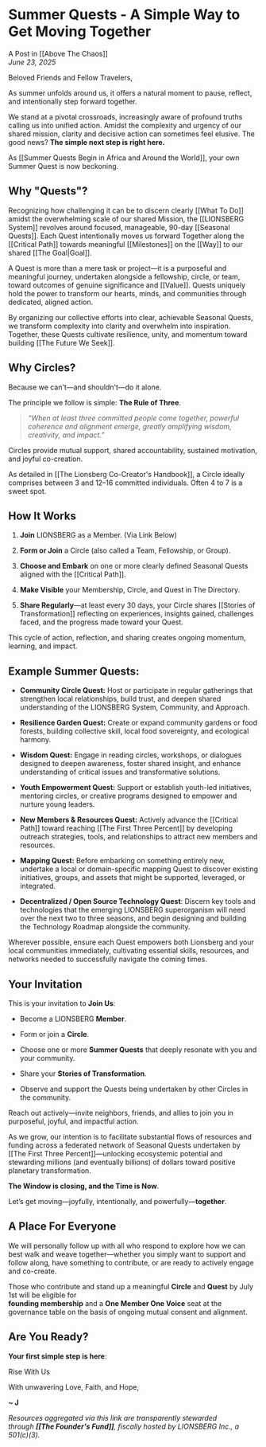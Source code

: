 # Summer Quests - A Simple Way to Get Moving Together
A Post in [[Above The Chaos]]  
*June 23, 2025*  

Beloved Friends and Fellow Travelers,

As summer unfolds around us, it offers a natural moment to pause, reflect, and intentionally step forward together.

We stand at a pivotal crossroads, increasingly aware of profound truths calling us into unified action. Amidst the complexity and urgency of our shared mission, clarity and decisive action can sometimes feel elusive. The good news? **The simple next step is right here.**

As [[Summer Quests Begin in Africa and Around the World]], your own Summer Quest is now beckoning.

## Why "Quests"?

Recognizing how challenging it can be to discern clearly [[What To Do]] amidst the overwhelming scale of our shared Mission, the [[LIONSBERG System]] revolves around focused, manageable, 90-day [[Seasonal Quests]]. Each Quest intentionally moves us forward Together along the [[Critical Path]] towards meaningful [[Milestones]] on the [[Way]] to our shared [[The Goal|Goal]].

A Quest is more than a mere task or project—it is a purposeful and meaningful journey, undertaken alongside a fellowship, circle, or team, toward outcomes of genuine significance and [[Value]]. Quests uniquely hold the power to transform our hearts, minds, and communities through dedicated, aligned action.

By organizing our collective efforts into clear, achievable Seasonal Quests, we transform complexity into clarity and overwhelm into inspiration. Together, these Quests cultivate resilience, unity, and momentum toward building [[The Future We Seek]].

## Why Circles? 

Because we can't—and shouldn't—do it alone.

The principle we follow is simple: **The Rule of Three**.

> _“When at least three committed people come together, powerful coherence and alignment emerge, greatly amplifying wisdom, creativity, and impact.”_

Circles provide mutual support, shared accountability, sustained motivation, and joyful co-creation.

As detailed in [[The Lionsberg Co-Creator's Handbook]], a Circle ideally comprises between 3 and 12–16 committed individuals. Often 4 to 7 is a sweet spot.  

## How It Works


1. **Join** LIONSBERG as a Member. (Via Link Below)
    
2. **Form or Join** a Circle (also called a Team, Fellowship, or Group).
    
3. **Choose and Embark** on one or more clearly defined Seasonal Quests aligned with the [[Critical Path]].
    
4. **Make Visible** your Membership, Circle, and Quest in The Directory.
    
5. **Share Regularly**—at least every 30 days, your Circle shares [[Stories of Transformation]] reflecting on experiences, insights gained, challenges faced, and the progress made toward your Quest.
    

This cycle of action, reflection, and sharing creates ongoing momentum, learning, and impact.

## Example Summer Quests:

- **Community Circle Quest:** Host or participate in regular gatherings that strengthen local relationships, build trust, and deepen shared understanding of the LIONSBERG System, Community, and Approach.
    
- **Resilience Garden Quest:** Create or expand community gardens or food forests, building collective skill, local food sovereignty, and ecological harmony.
    
- **Wisdom Quest:** Engage in reading circles, workshops, or dialogues designed to deepen awareness, foster shared insight, and enhance understanding of critical issues and transformative solutions.  
    
- **Youth Empowerment Quest:** Support or establish youth-led initiatives, mentoring circles, or creative programs designed to empower and nurture young leaders.  
    
- **New Members & Resources Quest:** Actively advance the [[Critical Path]] toward reaching [[The First Three Percent]] by developing outreach strategies, tools, and relationships to attract new members and resources.  
    
- **Mapping Quest:** Before embarking on something entirely new, undertake a local or domain-specific mapping Quest to discover existing initiatives, groups, and assets that might be supported, leveraged, or integrated.  
    
- **Decentralized / Open Source Technology Quest**: Discern key tools and technologies that the emerging LIONSBERG superorganism will need over the next two to three seasons, and begin designing and building the Technology Roadmap alongside the community.   
    

Wherever possible, ensure each Quest empowers both Lionsberg and your local communities immediately, cultivating essential skills, resources, and networks needed to successfully navigate the coming times.

## Your Invitation

This is your invitation to **Join Us**:

- Become a LIONSBERG **Member**.  
    
- Form or join a **Circle**.  
    
- Choose one or more **Summer Quests** that deeply resonate with you and your community.  
    
- Share your **Stories of Transformation**.    
    
- Observe and support the Quests being undertaken by other Circles in the community.      
    

Reach out actively—invite neighbors, friends, and allies to join you in purposeful, joyful, and impactful action.

As we grow, our intention is to facilitate substantial flows of resources and funding across a federated network of Seasonal Quests undertaken by [[The First Three Percent]]—unlocking ecosystemic potential and stewarding millions (and eventually billions) of dollars toward positive planetary transformation.

**The Window is closing, and the Time is Now**. 

Let’s get moving—joyfully, intentionally, and powerfully—**together**.

## A Place For Everyone 

We will personally follow up with all who respond to explore how we can best walk and weave together—whether you simply want to support and follow along, have something to contribute, or are ready to actively engage and co-create. 

Those who contribute and stand up a meaningful **Circle** and **Quest** by July 1st will be eligible for  
**founding membership** and a **One Member One Voice** seat at the governance table on the basis of ongoing mutual consent and alignment.  

## Are You Ready? 

**Your first simple step is here**:  

<a class='kindful-donate-btn' id='kindful-donate-btn-991b40b3-0f60-41fb-9679-b2faa8482284'>Rise With Us</a>
<script src='https://lionsberg-bloom.kindful.com/embeds/991b40b3-0f60-41fb-9679-b2faa8482284/init.js?type=button' data-embed-id='991b40b3-0f60-41fb-9679-b2faa8482284' data-lookup-type='jquery-selector' data-lookup-value='#kindful-donate-btn-991b40b3-0f60-41fb-9679-b2faa8482284'></script>

With unwavering Love, Faith, and Hope,

**~ J**   

*Resources aggregated via this link are transparently stewarded through **[[The Founder's Fund]]**, fiscally hosted by LIONSBERG Inc., a 501(c)(3).*   